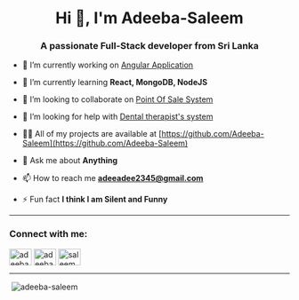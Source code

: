 <h1 align="center">Hi 👋, I'm Adeeba-Saleem</h1>
<h3 align="center">A passionate Full-Stack developer from Sri Lanka</h3>

- 🔭 I’m currently working on [Angular Application](https://github.com/Adeeba-Saleem/single_page_angular_application)

- 🌱 I’m currently learning **React, MongoDB, NodeJS**

- 👯 I’m looking to collaborate on [Point Of Sale System](https://github.com/Adeeba-Saleem/POS)

- 🤝 I’m looking for help with [Dental therapist's system](https://github.com/Adeeba-Saleem/Dental-therapist-s-student-details-system)

- 👨‍💻 All of my projects are available at [https://github.com/Adeeba-Saleem](https://github.com/Adeeba-Saleem)

- 💬 Ask me about **Anything**

- 📫 How to reach me **adeeadee2345@gmail.com**

- ⚡ Fun fact **I think I am Silent and Funny**
<hr/>

<h3 align="left">Connect with me:</h3>
<p align="left">
<a href="https://linkedin.com/in/adeeba saleem" target="blank"><img align="center" src="https://cdn.jsdelivr.net/npm/simple-icons@3.0.1/icons/linkedin.svg" alt="adeeba saleem" height="30" width="40" /></a>
<a href="https://fb.com/adeeba saleem" target="blank"><img align="center" src="https://cdn.jsdelivr.net/npm/simple-icons@3.0.1/icons/facebook.svg" alt="adeeba saleem" height="30" width="40" /></a>
<a href="https://instagram.com/saleem adeeba" target="blank"><img align="center" src="https://cdn.jsdelivr.net/npm/simple-icons@3.0.1/icons/instagram.svg" alt="saleem adeeba" height="30" width="40" /></a>
</p>
<hr/>
<p>&nbsp;<img align="center" src="https://github-readme-stats.vercel.app/api?username=adeeba-saleem&show_icons=true&locale=en" alt="adeeba-saleem" /></p>
